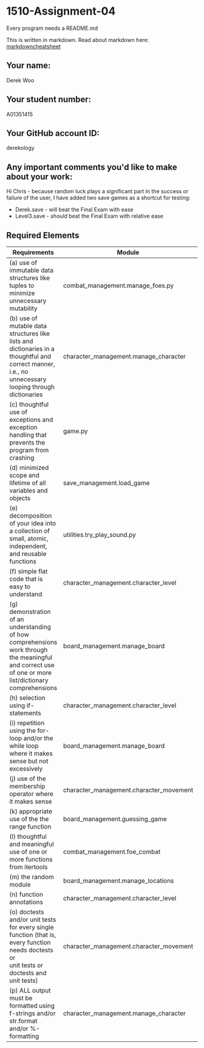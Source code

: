 # 1510-Assignment-04

Every program needs a README.md

This is written in markdown. Read about markdown here: [markdowncheatsheet](https://www.markdownguide.org/cheat-sheet/)

## Your name:
Derek Woo

## Your student number:
A01351415

## Your GitHub account ID:
derekology

## Any important comments you'd like to make about your work:
Hi Chris - because random luck plays a significant part in the success or failure of the user, I have added two save games as a shortcut for testing:
* Derek.save - will beat the Final Exam with ease
* Level3.save - *should* beat the Final Exam with relative ease

## Required Elements
| Requirements                                                                                                                                          | Module                                  | Line |
|-------------------------------------------------------------------------------------------------------------------------------------------------------|-----------------------------------------|------|
| (a) use of immutable data structures like tuples to minimize unnecessary mutability                                                                   | combat_management.manage_foes.py        | 51   |
| (b) use of mutable data structures like lists and dictionaries in a thoughtful and correct manner, i.e., no unnecessary looping through dictionaries  | character_management.manage_character   | 24   |
| (c) thoughtful use of exceptions and exception handling that prevents the program from crashing                                                       | game.py                                 | 53   |
| (d) minimized scope and lifetime of all variables and objects                                                                                         | save_management.load_game               | 25   |
| (e) decomposition of your idea into a collection of small, atomic, independent, and reusable functions                                                | utilities.try_play_sound.py             | 11   |
| (f) simple flat code that is easy to understand                                                                                                       | character_management.character_level    | 64   |
| (g) demonstration of an understanding of how comprehensions work through the meaningful and correct use of one or more list/dictionary comprehensions | board_management.manage_board           | 49   |
| (h) selection using if-statements                                                                                                                     | character_management.character_level    | 54   |
| (i) repetition using the for-loop and/or the while loop where it makes sense but not excessively                                                      | board_management.manage_board           | 51   |
| (j) use of the membership operator where it makes sense                                                                                               | character_management.character_movement | 26   |
| (k) appropriate use of the the range function                                                                                                         | board_management.guessing_game          | 25   |
| (l) thoughtful and meaningful use of one or more functions from itertools                                                                             | combat_management.foe_combat            | 79   |
| (m) the random module                                                                                                                                 | board_management.manage_locations       | 51   |
| (n) function annotations                                                                                                                              | character_management.character_level    | 11   |
| (o) doctests and/or unit tests for every single function (that is, every function needs doctests or<br>unit tests or doctests and unit tests)         | character_management.character_movement | 87   |
| (p) ALL output must be formatted using f-strings and/or str.format and/or %-formatting                                                                | character_management.manage_character   | 105  |